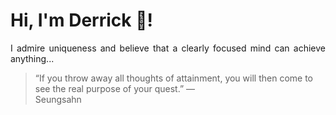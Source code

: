 # Hi, I'm Derrick 👋!
<p align="justify">I admire uniqueness and believe that a clearly focused mind can achieve anything...</p> 
<!-- #quote-start -->
<blockquote>&ldquo;If you throw away all thoughts of attainment, you will then come to see the real purpose of your quest.&rdquo; &mdash; <footer>Seungsahn</footer></blockquote>
<!-- #quote-end -->
